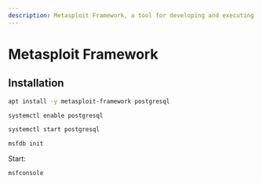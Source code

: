 ```yaml
---
description: Metasploit Framework, a tool for developing and executing exploit code against a remote target machine. You will find a series of practical example commands for running Metasploit and getting the most of this powerful tool.
---
```


# Metasploit Framework

## Installation

```bash
apt install -y metasploit-framework postgresql
```

```bash
systemctl enable postgresql
```

```bash
systemctl start postgresql
```

```bash
msfdb init
```

Start:

```bash
msfconsole
```
